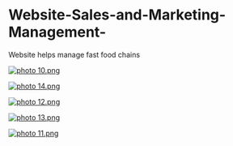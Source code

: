 # Website-Sales-and-Marketing-Management-
Website helps manage fast food chains

<a href="http://s1146.photobucket.com/user/pianolossy/media/Image%20Sale%20and%20Marketing%20Project/10.png.html" target="_blank"><img src="http://i1146.photobucket.com/albums/o535/pianolossy/Image%20Sale%20and%20Marketing%20Project/10.png" border="0" alt=" photo 10.png"/></a>

<a href="http://s1146.photobucket.com/user/pianolossy/media/Image%20Sale%20and%20Marketing%20Project/14.png.html" target="_blank"><img src="http://i1146.photobucket.com/albums/o535/pianolossy/Image%20Sale%20and%20Marketing%20Project/14.png" border="0" alt=" photo 14.png"/></a>

<a href="http://s1146.photobucket.com/user/pianolossy/media/Image%20Sale%20and%20Marketing%20Project/12.png.html" target="_blank"><img src="http://i1146.photobucket.com/albums/o535/pianolossy/Image%20Sale%20and%20Marketing%20Project/12.png" border="0" alt=" photo 12.png"/></a>

<a href="http://s1146.photobucket.com/user/pianolossy/media/Image%20Sale%20and%20Marketing%20Project/13.png.html" target="_blank"><img src="http://i1146.photobucket.com/albums/o535/pianolossy/Image%20Sale%20and%20Marketing%20Project/13.png" border="0" alt=" photo 13.png"/></a>

<a href="http://s1146.photobucket.com/user/pianolossy/media/Image%20Sale%20and%20Marketing%20Project/11.png.html" target="_blank"><img src="http://i1146.photobucket.com/albums/o535/pianolossy/Image%20Sale%20and%20Marketing%20Project/11.png" border="0" alt=" photo 11.png"/></a>
